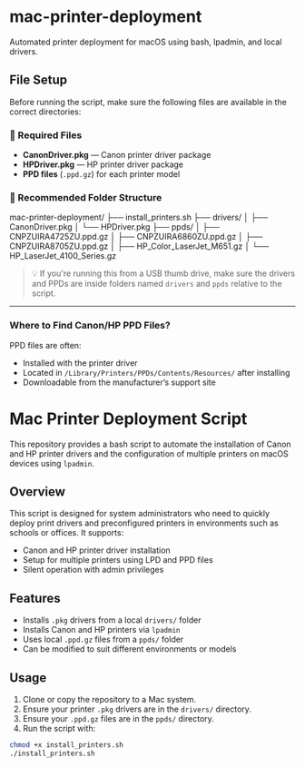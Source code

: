 # mac-printer-deployment
Automated printer deployment for macOS using bash, lpadmin, and local drivers.

## File Setup

Before running the script, make sure the following files are available in the correct directories:

### 🔧 Required Files

- **CanonDriver.pkg** — Canon printer driver package
- **HPDriver.pkg** — HP printer driver package
- **PPD files** (`.ppd.gz`) for each printer model

### 📁 Recommended Folder Structure

mac-printer-deployment/
├── install_printers.sh
├── drivers/
│ ├── CanonDriver.pkg
│ └── HPDriver.pkg
├── ppds/
│ ├── CNPZUIRA4725ZU.ppd.gz
│ ├── CNPZUIRA6860ZU.ppd.gz
│ ├── CNPZUIRA8705ZU.ppd.gz
│ ├── HP_Color_LaserJet_M651.gz
│ └── HP_LaserJet_4100_Series.gz


> 💡 If you're running this from a USB thumb drive, make sure the drivers and PPDs are inside folders named `drivers` and `ppds` relative to the script.

---

### Where to Find Canon/HP PPD Files?

PPD files are often:
- Installed with the printer driver
- Located in `/Library/Printers/PPDs/Contents/Resources/` after installing
- Downloadable from the manufacturer’s support site



# Mac Printer Deployment Script

This repository provides a bash script to automate the installation of Canon and HP printer drivers and the configuration of multiple printers on macOS devices using `lpadmin`.

## Overview

This script is designed for system administrators who need to quickly deploy print drivers and preconfigured printers in environments such as schools or offices. It supports:

- Canon and HP printer driver installation
- Setup for multiple printers using LPD and PPD files
- Silent operation with admin privileges

## Features

- Installs `.pkg` drivers from a local `drivers/` folder
- Installs Canon and HP printers via `lpadmin`
- Uses local `.ppd.gz` files from a `ppds/` folder
- Can be modified to suit different environments or models

## Usage

1. Clone or copy the repository to a Mac system.
2. Ensure your printer `.pkg` drivers are in the `drivers/` directory.
3. Ensure your `.ppd.gz` files are in the `ppds/` directory.
4. Run the script with:

```bash
chmod +x install_printers.sh
./install_printers.sh
